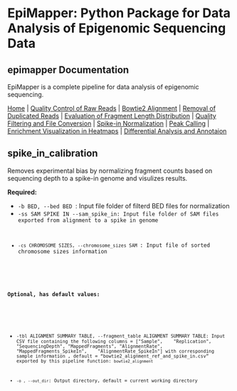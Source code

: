 # EpiMapper: Python Package for Data Analysis of Epigenomic Sequencing Data
## epimapper Documentation

EpiMapper is a complete pipeline for data analysis of epigenomic sequencing.


[Home](index.md) | [Quality Control of Raw Reads](fastqc.md) | [Bowtie2 Alignment](bowtie2_alignment.md) | [Removal of Duplicated Reads](remove_duplicates.md) | [Evaluation of Fragment Length Distribution](fragment_length.md) | [Quality Filtering and File Conversion](filtering.md) | [Spike-in Normalization](spike_in_calibration.md) | [Peak Calling](peak_calling.md) | [Enrichment Visualization in Heatmaps](heatmaps.md) | [Differential Analysis and Annotaion](differential_analysis.md)


## spike_in_calibration
Removes experimental bias by normalizing fragment counts based on sequencing depth to a spike-in genome and visulizes results.

<p><strong>Required:</strong></p>
<ul>
  <li><code>-b BED, --bed BED </code>: Input file folder of filterd BED files for normalization </li>

  <li><code>-ss SAM SPIKE IN --sam_spike_in: Input file folder of SAM files exported from alignment to a spike in genome </li>

  <li><code>-cs CHROMOSOME SIZES, --chromosome_sizes SAM </code>: Input file of sorted chromosome sizes information </li>

</ul>

<p><strong>Optional, has default values:</strong></p>
<ul>

  <li><code>-tbl ALIGNMENT SUMMARY TABLE, --fragment_table ALIGNMENT SUMMARY TABLE: Input CSV file containing the following columns = ["Sample",	"Replication", "SequencingDepth", "MappedFragments", "AlignmentRate", "MappedFragments_SpikeIn",	"AlignmentRate_SpikeIn"] with corresponding sample information , default = “bowtie2_alignment_ref_and_spike_in.csv” exported by this pipeline function: <code>bowtie2_alignment</code> </li>

  <li><code>-o , --out_dir</code>: Output directory, default = current working directory </li>

</ul>
